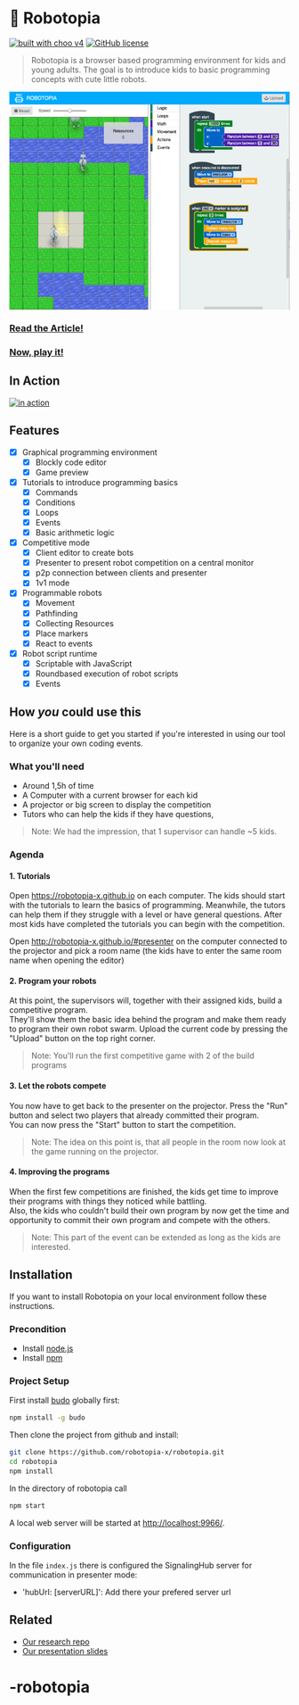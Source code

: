 # :robot: Robotopia

[![built with choo v4](https://img.shields.io/badge/built%20with%20choo-v4-ffc3e4.svg?style=flat-square)](https://github.com/yoshuawuyts/choo)
[![GitHub license](https://img.shields.io/github/license/mashape/apistatus.svg)](https://github.com/robotopia-x/robotopia/blob/master/LICENSE)

> Robotopia is a browser based programming environment for kids and young adults. The goal is to introduce kids to basic programming concepts with cute little robots.

<p align="center">
  <img src="./assets/img/screenshot.png" align="center" alt="Robotopia Editor"/>
</p>


### [Read the Article!](https://medium.freecodecamp.org/how-to-use-tiny-programmable-robots-to-introduce-kids-to-coding-47dbd7866ee7)
### [Now, play it!](https://robotopia-x.github.io)

## In Action
[![in action](https://image.ibb.co/iXBc3k/687474703a2f2f69332e7974696d672e636f6d2f76692f39614961354574717635452f6d617872657364656661756c742e6a7067.png)](https://youtu.be/9aIa5Etqv5E)

## Features

- [x] Graphical programming environment
    - [x] Blockly code editor
    - [x] Game preview
- [x] Tutorials to introduce programming basics 
    - [x] Commands
    - [x] Conditions
    - [x] Loops
    - [x] Events
    - [x] Basic arithmetic logic
- [x] Competitive mode
    - [x] Client editor to create bots
    - [x] Presenter to present robot competition on a central monitor
    - [x] p2p connection between clients and presenter
    - [x] 1v1 mode
- [x] Programmable robots
    - [x] Movement
    - [x] Pathfinding
    - [x] Collecting Resources
    - [x] Place markers
    - [x] React to events
- [x] Robot script runtime
    - [x] Scriptable with JavaScript
    - [x] Roundbased execution of robot scripts 
    - [x] Events

## How *you* could use this
Here is a short guide to get you started if you're interested in using our tool to organize your own coding events.

### What you'll need
- Around 1,5h of time
- A Computer with a current browser for each kid
- A projector or big screen to display the competition
- Tutors who can help the kids if they have questions,

> Note: We had the impression, that 1 supervisor can handle ~5 kids.

### Agenda

#### 1. Tutorials

Open https://robotopia-x.github.io on each computer. The kids should start with the tutorials to learn the basics of programming.  Meanwhile, the tutors can help them if they struggle with a level or have general questions. After most kids have completed the tutorials you can begin with the competition.

Open http://robotopia-x.github.io/#presenter on the computer connected to the projector and pick a room name (the kids have to enter the same room name when opening the editor)

#### 2. Program your robots

At this point, the supervisors will, together with their assigned kids, build a competitive program.  
They'll show them the basic idea behind the program and make them ready to program their own robot swarm.
Upload the current code by pressing the "Upload" button on the top right corner.

> Note: You'll run the first competitive game with 2 of the build programs

#### 3. Let the robots compete

You now have to get back to the presenter on the projector. Press the "Run" button and select two players that already committed their program.  
You can now press the "Start" button to start the competition.  
> Note: The idea on this point is, that all people in the room now look at the game running on the projector.

#### 4. Improving the programs

When the first few competitions are finished, the kids get time to improve their programs with things they noticed while battling.    
Also, the kids who couldn't build their own program by now get the time and opportunity to commit their own program and compete with the others.
> Note: This part of the event can be extended as long as the kids are interested. 

## Installation

If you want to install Robotopia on your local environment follow these instructions.

### Precondition

* Install [node.js](https://nodejs.org/)
* Install [npm](https://www.npmjs.com/get-npm)

### Project Setup 

First install [budo](https://github.com/mattdesl/budo) globally first:

```bash
npm install -g budo
```

Then clone the project from github and install:
```bash
git clone https://github.com/robotopia-x/robotopia.git
cd robotopia
npm install

```

In the directory of robotopia call

```bash
npm start
```
A local web server will be started at [http://localhost:9966/](http://localhost:9966/).

### Configuration

In the file `index.js` there is configured the SignalingHub server for communication in presenter mode:

* 'hubUrl: [serverURL]': Add there your prefered server url

## Related
- [Our research repo](https://github.com/robotopia-x/research)
- [Our presentation slides](https://slides.com/perguth/robotopia-x)
# -robotopia
